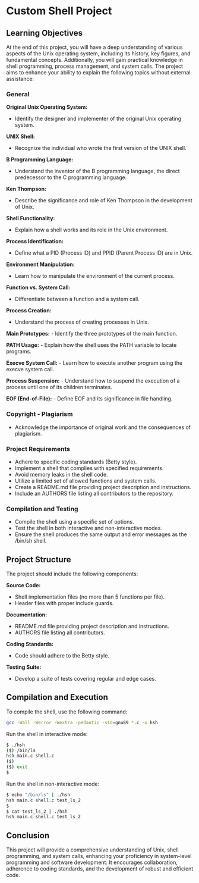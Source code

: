 # Custom Shell Project

## Learning Objectives
At the end of this project, you will have a deep understanding of various aspects of the Unix operating system, including its history, key figures, and fundamental concepts. Additionally, you will gain practical knowledge in shell programming, process management, and system calls. The project aims to enhance your ability to explain the following topics without external assistance:

### General
**Original Unix Operating System:**
   - Identify the designer and implementer of the original Unix operating system.

**UNIX Shell:**
   - Recognize the individual who wrote the first version of the UNIX shell.

 **B Programming Language:**
   - Understand the inventor of the B programming language, the direct predecessor to the C programming language.

 **Ken Thompson:**
   - Describe the significance and role of Ken Thompson in the development of Unix.

 **Shell Functionality:**
   - Explain how a shell works and its role in the Unix environment.

 **Process Identification:**
   - Define what a PID (Process ID) and PPID (Parent Process ID) are in Unix.

 **Environment Manipulation:**
   - Learn how to manipulate the environment of the current process.

 **Function vs. System Call:**
   - Differentiate between a function and a system call.

 **Process Creation:**
   - Understand the process of creating processes in Unix.

 **Main Prototypes:**
    - Identify the three prototypes of the main function.

 **PATH Usage:**
    - Explain how the shell uses the PATH variable to locate programs.

 **Execve System Call:**
    - Learn how to execute another program using the execve system call.

 **Process Suspension:**
    - Understand how to suspend the execution of a process until one of its children terminates.

 **EOF (End-of-File):**
    - Define EOF and its significance in file handling.

### Copyright - Plagiarism
- Acknowledge the importance of original work and the consequences of plagiarism.

### Project Requirements
- Adhere to specific coding standards (Betty style).
- Implement a shell that complies with specified requirements.
- Avoid memory leaks in the shell code.
- Utilize a limited set of allowed functions and system calls.
- Create a README.md file providing project description and instructions.
- Include an AUTHORS file listing all contributors to the repository.

### Compilation and Testing
- Compile the shell using a specific set of options.
- Test the shell in both interactive and non-interactive modes.
- Ensure the shell produces the same output and error messages as the /bin/sh shell.

## Project Structure
The project should include the following components:

 **Source Code:**
   - Shell implementation files (no more than 5 functions per file).
   - Header files with proper include guards.

 **Documentation:**
   - README.md file providing project description and instructions.
   - AUTHORS file listing all contributors.

 **Coding Standards:**
   - Code should adhere to the Betty style.

 **Testing Suite:**
   - Develop a suite of tests covering regular and edge cases.

## Compilation and Execution
To compile the shell, use the following command:
```bash
gcc -Wall -Werror -Wextra -pedantic -std=gnu89 *.c -o hsh
```

Run the shell in interactive mode:
```bash
$ ./hsh
($) /bin/ls
hsh main.c shell.c
($)
($) exit
$
```

Run the shell in non-interactive mode:
```bash
$ echo "/bin/ls" | ./hsh
hsh main.c shell.c test_ls_2
$
$ cat test_ls_2 | ./hsh
hsh main.c shell.c test_ls_2
```

## Conclusion
This project will provide a comprehensive understanding of Unix, shell programming, and system calls, enhancing your proficiency in system-level programming and software development. It encourages collaboration, adherence to coding standards, and the development of robust and efficient code.
```